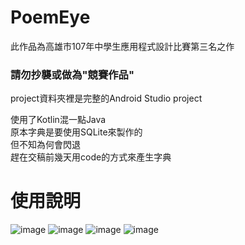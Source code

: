 # PoemEye

此作品為高雄市107年中學生應用程式設計比賽第三名之作

### 請勿抄襲或做為"競賽作品"
  
project資料夾裡是完整的Android Studio project  

使用了Kotlin混一點Java  
原本字典是要使用SQLite來製作的  
但不知為何會閃退  
趕在交稿前幾天用code的方式來產生字典  
  
# 使用說明  
![image](https://github.com/ds0310825/PoemEye/blob/master/synopsis/step_1.jpg) 
![image](https://github.com/ds0310825/PoemEye/blob/master/synopsis/step_2.jpg) 
![image](https://github.com/ds0310825/PoemEye/blob/master/synopsis/step_3_1.jpg) 
![image](https://github.com/ds0310825/PoemEye/blob/master/synopsis/step_3_2.jpg)  
